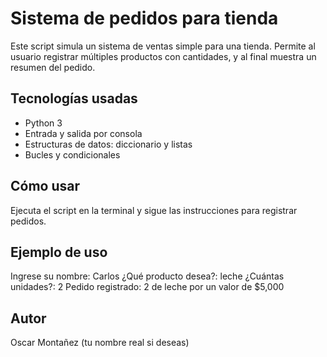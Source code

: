 # Sistema de pedidos para tienda

Este script simula un sistema de ventas simple para una tienda. Permite al usuario registrar múltiples productos con cantidades, y al final muestra un resumen del pedido.

## Tecnologías usadas
- Python 3
- Entrada y salida por consola
- Estructuras de datos: diccionario y listas
- Bucles y condicionales

## Cómo usar
Ejecuta el script en la terminal y sigue las instrucciones para registrar pedidos.

## Ejemplo de uso
Ingrese su nombre: Carlos
¿Qué producto desea?: leche
¿Cuántas unidades?: 2
Pedido registrado: 2 de leche por un valor de $5,000

## Autor
Oscar Montañez (tu nombre real si deseas)